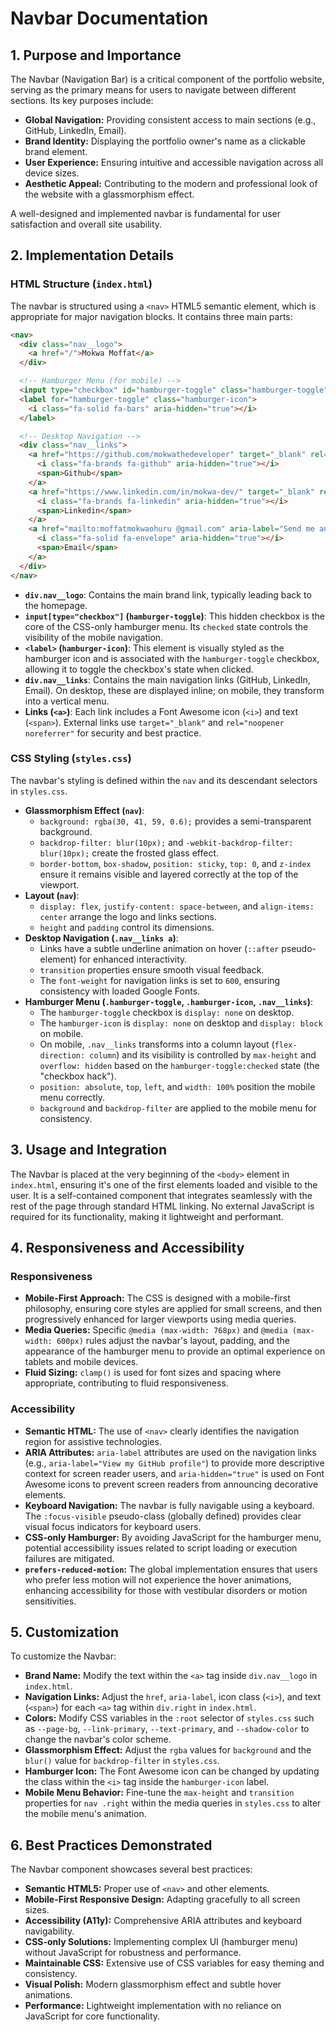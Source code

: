 # Navbar Documentation

## 1. Purpose and Importance

The Navbar (Navigation Bar) is a critical component of the portfolio website, serving as the primary means for users to navigate between different sections. Its key purposes include:
*   **Global Navigation:** Providing consistent access to main sections (e.g., GitHub, LinkedIn, Email).
*   **Brand Identity:** Displaying the portfolio owner's name as a clickable brand element.
*   **User Experience:** Ensuring intuitive and accessible navigation across all device sizes.
*   **Aesthetic Appeal:** Contributing to the modern and professional look of the website with a glassmorphism effect.

A well-designed and implemented navbar is fundamental for user satisfaction and overall site usability.

## 2. Implementation Details

### HTML Structure (`index.html`)

The navbar is structured using a `<nav>` HTML5 semantic element, which is appropriate for major navigation blocks. It contains three main parts:

```html
<nav>
  <div class="nav__logo">
    <a href="/">Mokwa Moffat</a>
  </div>

  <!-- Hamburger Menu (for mobile) -->
  <input type="checkbox" id="hamburger-toggle" class="hamburger-toggle">
  <label for="hamburger-toggle" class="hamburger-icon">
    <i class="fa-solid fa-bars" aria-hidden="true"></i>
  </label>

  <!-- Desktop Navigation -->
  <div class="nav__links">
    <a href="https://github.com/mokwathedeveloper" target="_blank" rel="noopener noreferrer" aria-label="View my GitHub profile">
      <i class="fa-brands fa-github" aria-hidden="true"></i>
      <span>Github</span>
    </a>
    <a href="https://www.linkedin.com/in/mokwa-dev/" target="_blank" rel="noopener noreferrer" aria-label="View my LinkedIn profile">
      <i class="fa-brands fa-linkedin" aria-hidden="true"></i>
      <span>Linkedin</span>
    </a>
    <a href="mailto:moffatmokwaohuru @gmail.com" aria-label="Send me an email">
      <i class="fa-solid fa-envelope" aria-hidden="true"></i>
      <span>Email</span>
    </a>
  </div>
</nav>
```

*   **`div.nav__logo`**: Contains the main brand link, typically leading back to the homepage.
*   **`input[type="checkbox"]` (`hamburger-toggle`)**: This hidden checkbox is the core of the CSS-only hamburger menu. Its `checked` state controls the visibility of the mobile navigation.
*   **`<label>` (`hamburger-icon`)**: This element is visually styled as the hamburger icon and is associated with the `hamburger-toggle` checkbox, allowing it to toggle the checkbox's state when clicked.
*   **`div.nav__links`**: Contains the main navigation links (GitHub, LinkedIn, Email). On desktop, these are displayed inline; on mobile, they transform into a vertical menu.
*   **Links (`<a>`)**: Each link includes a Font Awesome icon (`<i>`) and text (`<span>`). External links use `target="_blank"` and `rel="noopener noreferrer"` for security and best practice.

### CSS Styling (`styles.css`)

The navbar's styling is defined within the `nav` and its descendant selectors in `styles.css`.

*   **Glassmorphism Effect (`nav`)**:
    *   `background: rgba(30, 41, 59, 0.6);` provides a semi-transparent background.
    *   `backdrop-filter: blur(10px);` and `-webkit-backdrop-filter: blur(10px);` create the frosted glass effect.
    *   `border-bottom`, `box-shadow`, `position: sticky`, `top: 0`, and `z-index` ensure it remains visible and layered correctly at the top of the viewport.
*   **Layout (`nav`)**:
    *   `display: flex`, `justify-content: space-between`, and `align-items: center` arrange the logo and links sections.
    *   `height` and `padding` control its dimensions.
*   **Desktop Navigation (`.nav__links a`)**:
    *   Links have a subtle underline animation on hover (`::after` pseudo-element) for enhanced interactivity.
    *   `transition` properties ensure smooth visual feedback.
    *   The `font-weight` for navigation links is set to `600`, ensuring consistency with loaded Google Fonts.
*   **Hamburger Menu (`.hamburger-toggle`, `.hamburger-icon`, `.nav__links`)**:
    *   The `hamburger-toggle` checkbox is `display: none` on desktop.
    *   The `hamburger-icon` is `display: none` on desktop and `display: block` on mobile.
    *   On mobile, `.nav__links` transforms into a column layout (`flex-direction: column`) and its visibility is controlled by `max-height` and `overflow: hidden` based on the `hamburger-toggle:checked` state (the "checkbox hack").
    *   `position: absolute`, `top`, `left`, and `width: 100%` position the mobile menu correctly.
    *   `background` and `backdrop-filter` are applied to the mobile menu for consistency.

## 3. Usage and Integration

The Navbar is placed at the very beginning of the `<body>` element in `index.html`, ensuring it's one of the first elements loaded and visible to the user. It is a self-contained component that integrates seamlessly with the rest of the page through standard HTML linking. No external JavaScript is required for its functionality, making it lightweight and performant.

## 4. Responsiveness and Accessibility

### Responsiveness

*   **Mobile-First Approach:** The CSS is designed with a mobile-first philosophy, ensuring core styles are applied for small screens, and then progressively enhanced for larger viewports using media queries.
*   **Media Queries:** Specific `@media (max-width: 768px)` and `@media (max-width: 600px)` rules adjust the navbar's layout, padding, and the appearance of the hamburger menu to provide an optimal experience on tablets and mobile devices.
*   **Fluid Sizing:** `clamp()` is used for font sizes and spacing where appropriate, contributing to fluid responsiveness.

### Accessibility

*   **Semantic HTML:** The use of `<nav>` clearly identifies the navigation region for assistive technologies.
*   **ARIA Attributes:** `aria-label` attributes are used on the navigation links (e.g., `aria-label="View my GitHub profile"`) to provide more descriptive context for screen reader users, and `aria-hidden="true"` is used on Font Awesome icons to prevent screen readers from announcing decorative elements.
*   **Keyboard Navigation:** The navbar is fully navigable using a keyboard. The `:focus-visible` pseudo-class (globally defined) provides clear visual focus indicators for keyboard users.
*   **CSS-only Hamburger:** By avoiding JavaScript for the hamburger menu, potential accessibility issues related to script loading or execution failures are mitigated.
*   **`prefers-reduced-motion`:** The global implementation ensures that users who prefer less motion will not experience the hover animations, enhancing accessibility for those with vestibular disorders or motion sensitivities.

## 5. Customization

To customize the Navbar:

*   **Brand Name:** Modify the text within the `<a>` tag inside `div.nav__logo` in `index.html`.
*   **Navigation Links:** Adjust the `href`, `aria-label`, icon class (`<i>`), and text (`<span>`) for each `<a>` tag within `div.right` in `index.html`.
*   **Colors:** Modify CSS variables in the `:root` selector of `styles.css` such as `--page-bg`, `--link-primary`, `--text-primary`, and `--shadow-color` to change the navbar's color scheme.
*   **Glassmorphism Effect:** Adjust the `rgba` values for `background` and the `blur()` value for `backdrop-filter` in `styles.css`.
*   **Hamburger Icon:** The Font Awesome icon can be changed by updating the class within the `<i>` tag inside the `hamburger-icon` label.
*   **Mobile Menu Behavior:** Fine-tune the `max-height` and `transition` properties for `nav .right` within the media queries in `styles.css` to alter the mobile menu's animation.

## 6. Best Practices Demonstrated

The Navbar component showcases several best practices:

*   **Semantic HTML5:** Proper use of `<nav>` and other elements.
*   **Mobile-First Responsive Design:** Adapting gracefully to all screen sizes.
*   **Accessibility (A11y):** Comprehensive ARIA attributes and keyboard navigability.
*   **CSS-only Solutions:** Implementing complex UI (hamburger menu) without JavaScript for robustness and performance.
*   **Maintainable CSS:** Extensive use of CSS variables for easy theming and consistency.
*   **Visual Polish:** Modern glassmorphism effect and subtle hover animations.
*   **Performance:** Lightweight implementation with no reliance on JavaScript for core functionality.
